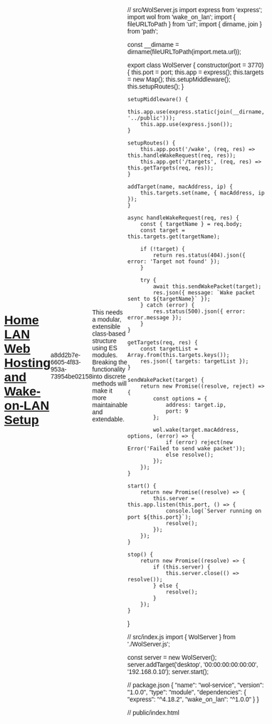 # [Home LAN Web Hosting and Wake-on-LAN Setup](https://claude.ai/chat/5950477a-c763-4a84-b7b4-133aebeabd92)

a8dd2b7e-6605-4f83-953a-73954be02158

 <antThinking>This needs a modular, extensible class-based structure using ES modules. Breaking the functionality into discrete methods will make it more maintainable and extendable.</antThinking>

<antArtifact identifier="wake-service-modular" type="application/vnd.ant.code" language="javascript" title="Modular Wake-on-LAN Service">
// src/WolServer.js
import express from 'express';
import wol from 'wake_on_lan';
import { fileURLToPath } from 'url';
import { dirname, join } from 'path';

const __dirname = dirname(fileURLToPath(import.meta.url));

export class WolServer {
    constructor(port = 3770) {
        this.port = port;
        this.app = express();
        this.targets = new Map();
        this.setupMiddleware();
        this.setupRoutes();
    }

    setupMiddleware() {
        this.app.use(express.static(join(__dirname, '../public')));
        this.app.use(express.json());
    }

    setupRoutes() {
        this.app.post('/wake', (req, res) => this.handleWakeRequest(req, res));
        this.app.get('/targets', (req, res) => this.getTargets(req, res));
    }

    addTarget(name, macAddress, ip) {
        this.targets.set(name, { macAddress, ip });
    }

    async handleWakeRequest(req, res) {
        const { targetName } = req.body;
        const target = this.targets.get(targetName);

        if (!target) {
            return res.status(404).json({ error: 'Target not found' });
        }

        try {
            await this.sendWakePacket(target);
            res.json({ message: `Wake packet sent to ${targetName}` });
        } catch (error) {
            res.status(500).json({ error: error.message });
        }
    }

    getTargets(req, res) {
        const targetList = Array.from(this.targets.keys());
        res.json({ targets: targetList });
    }

    sendWakePacket(target) {
        return new Promise((resolve, reject) => {
            const options = {
                address: target.ip,
                port: 9
            };

            wol.wake(target.macAddress, options, (error) => {
                if (error) reject(new Error('Failed to send wake packet'));
                else resolve();
            });
        });
    }

    start() {
        return new Promise((resolve) => {
            this.server = this.app.listen(this.port, () => {
                console.log(`Server running on port ${this.port}`);
                resolve();
            });
        });
    }

    stop() {
        return new Promise((resolve) => {
            if (this.server) {
                this.server.close(() => resolve());
            } else {
                resolve();
            }
        });
    }
}

// src/index.js
import { WolServer } from './WolServer.js';

const server = new WolServer();
server.addTarget('desktop', '00:00:00:00:00:00', '192.168.0.10');
server.start();

// package.json
{
    "name": "wol-service",
    "version": "1.0.0",
    "type": "module",
    "dependencies": {
        "express": "^4.18.2",
        "wake_on_lan": "^1.0.0"
    }
}

// public/index.html
<!DOCTYPE html>
<html>
<head>
    <title>Wake-on-LAN Control</title>
    <style>
        body { 
            display: flex; 
            justify-content: center; 
            align-items: center; 
            height: 100vh; 
            margin: 0;
            font-family: Arial, sans-serif;
        }
        .container {
            text-align: center;
        }
        button {
            padding: 15px 30px;
            font-size: 18px;
            cursor: pointer;
            background-color: #4CAF50;
            color: white;
            border: none;
            border-radius: 4px;
            margin: 5px;
        }
        button:hover {
            background-color: #45a049;
        }
        #status {
            margin-top: 20px;
        }
    </style>
</head>
<body>
    <div class="container">
        <div id="buttons"></div>
        <div id="status"></div>
    </div>
    <script>
        class WolClient {
            constructor() {
                this.status = document.getElementById('status');
                this.buttonContainer = document.getElementById('buttons');
                this.loadTargets();
            }

            async loadTargets() {
                try {
                    const response = await fetch('/targets');
                    const data = await response.json();
                    this.renderButtons(data.targets);
                } catch (error) {
                    this.updateStatus('Error loading targets');
                }
            }

            renderButtons(targets) {
                targets.forEach(target => {
                    const button = document.createElement('button');
                    button.textContent = `Wake ${target}`;
                    button.onclick = () => this.wakeTarget(target);
                    this.buttonContainer.appendChild(button);
                });
            }

            async wakeTarget(targetName) {
                this.updateStatus('Sending wake packet...');
                try {
                    const response = await fetch('/wake', {
                        method: 'POST',
                        headers: { 'Content-Type': 'application/json' },
                        body: JSON.stringify({ targetName })
                    });
                    const data = await response.json();
                    this.updateStatus(data.message);
                } catch (error) {
                    this.updateStatus('Error: Failed to send wake packet');
                }
            }

            updateStatus(message) {
                this.status.textContent = message;
            }
        }

        new WolClient();
    </script>
</body>
</html>
</antArtifact>

This version is more maintainable and extensible. Key improvements:
- Class-based structure with clear separation of concerns
- ES modules throughout
- Promise-based async operations
- Support for multiple targets
- Client-side code also follows class pattern
- Easy to extend with new features

To use:
1. Create project structure and install dependencies
2. Update target MAC address and IP in index.js
3. Run with: `node src/index.js`

q1: Would you like to add a method for target status monitoring?
q2: Should we add methods for persisting target configurations?
q3: Would you like to implement a secure API key system?
q4: Should we add methods for network discovery of potential WoL targets?

---

* **sourceFile** : /home/danny/github-danny/hyperdata/docs/chat-archives/data-2025-01-25-12-45-58/conversations.json
* **appName** : claude-json-converter
* **appPath** : claude-json-converter
* **subtask** : [undefined]
* **rootDir** : /home/danny/github-danny/transmissions/src/applications/claude-json-converter
* **dataDir** : /home/danny/github-danny/transmissions/src/applications/claude-json-converter/data
* **targetPath** : /home/danny/github-danny/transmissions/src/applications/claude-json-converter/data
* **tags** : ccc10.ccc20.ccc30.ccc40.ccc50
* **done** : [undefined]
* **meta** : {
  "conv_uuid": "5950477a-c763-4a84-b7b4-133aebeabd92",
  "conv_name": "Home LAN Web Hosting and Wake-on-LAN Setup",
  "updated_at": "2024-12-02T22:50:47.225214Z"
}
* **filepath** : /home/danny/github-danny/hyperdata/docs/postcraft/content-raw/chat-archives/md/5950/2024-11-02_a8d.md